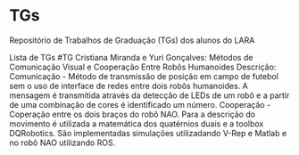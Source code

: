 # TGs
Repositório de Trabalhos de Graduação (TGs) dos alunos do LARA

Lista de TGs
#TG Cristiana Miranda e Yuri Gonçalves: Métodos de Comunicação Visual e Cooperação Entre Robôs Humanoides
Descrição: 
Comunicação - Método de transmissão de posição em campo de futebol sem o uso de interface de redes entre dois robôs humanoides. A mensagem é transmitida através da detecção de LEDs de um robô e a partir de uma combinação de cores é identificado um número.
Cooperação - Coperação entre os dois braços do robô NAO. Para a descrição do movimento é utilizada a matemática dos quatérnios duais e a toolbox DQRobotics. São implementadas simulações utilizadando V-Rep e Matlab e no robô NAO utilizando ROS.
